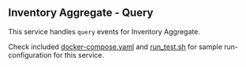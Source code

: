 Inventory Aggregate - Query
---

This service handles `query` events for Inventory Aggregate.

Check included [docker-compose.yaml][0] and [run_test.sh][1] for sample run-configuration for this service.

  [0]: https://github.com/TerrexTech/agg-itemsavings-report/blob/master/test/docker-compose.yaml
  [1]: https://github.com/TerrexTech/agg-itemsavings-report/blob/master/run_test.sh
